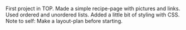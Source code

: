 First project in TOP. Made a simple recipe-page with pictures and links. Used ordered and unordered lists. Added a little bit of styling with CSS.
Note to self: Make a layout-plan before starting.
